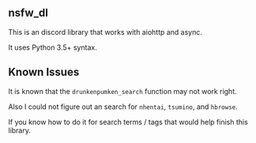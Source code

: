 ## nsfw_dl

This is an discord library that works with aiohttp and async.

It uses Python 3.5+ syntax.

## Known Issues

It is known that the ``drunkenpumken_search`` function may not work right.

Also I could not figure out an search for ``nhentai``, ``tsumino``, and ``hbrowse``.

If you know how to do it for search terms / tags that would help finish this library.
